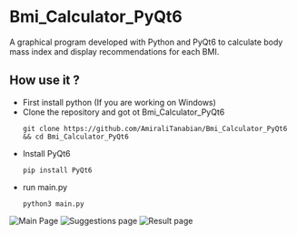# Bmi_Calculator_PyQt6
A graphical program developed with Python and PyQt6  to calculate body mass index and display recommendations for each BMI.


## How use it ? 
<ul>
  <li>First install python (If you are working on Windows) </li>
  <li> Clone the repository and got ot Bmi_Calculator_PyQt6 

```git clone https://github.com/AmiraliTanabian/Bmi_Calculator_PyQt6 && cd Bmi_Calculator_PyQt6```

  <li>Install PyQt6</li>
  
```pip install PyQt6```

  <li>run main.py
    
```python3 main.py```
  
  </li>
  </li>
</ul>


<img alt="Main Page" src="Images/main.png">
<img alt="Suggestions page" src = "Images/3.png">
<img alt="Result page" src="Images/2.png">
